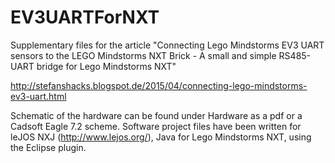 # EV3UARTForNXT
Supplementary files for the article  "Connecting Lego Mindstorms EV3 UART sensors to the LEGO Mindstorms NXT Brick - 
A small and simple RS485-UART bridge for Lego Mindstorms NXT"

http://stefanshacks.blogspot.de/2015/04/connecting-lego-mindstorms-ev3-uart.html

Schematic of the hardware can be found under Hardware as a pdf or a Cadsoft Eagle 7.2 scheme. 
Software project files have been written for leJOS NXJ (http://www.lejos.org/), Java for Lego Mindstorms NXT, using the Eclipse plugin. 